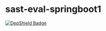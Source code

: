 # sast-eval-springboot1

[![DepShield Badge](https://depshield.sonatype.org/badges/jozseftiborcz/sast-eval-springboot1/depshield.svg)](https://depshield.github.io)
